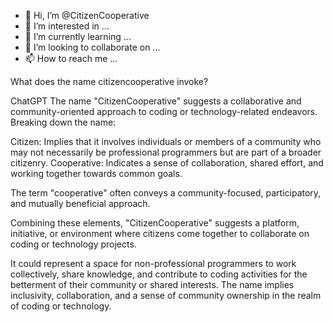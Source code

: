 - 👋 Hi, I’m @CitizenCooperative
- 👀 I’m interested in ...
- 🌱 I’m currently learning ...
- 💞️ I’m looking to collaborate on ...
- 📫 How to reach me ...

<!---
CitizenCooperative/CitizenCooperative is a ✨ special ✨ repository because its `README.md` (this file) appears on your GitHub profile.
You can click the Preview link to take a look at your changes.
--->

What does the name citizencooperative invoke?

ChatGPT
The name "CitizenCooperative" suggests a collaborative and community-oriented approach to coding or technology-related endeavors. Breaking down the name:

Citizen: Implies that it involves individuals or members of a community who may not necessarily be professional programmers but are part of a broader citizenry.
Cooperative: Indicates a sense of collaboration, shared effort, and working together towards common goals. 

The term "cooperative" often conveys a community-focused, participatory, and mutually beneficial approach.

Combining these elements, "CitizenCooperative" suggests a platform, initiative, or environment where citizens come together to collaborate on coding or technology projects. 

It could represent a space for non-professional programmers to work collectively, share knowledge, and contribute to coding activities for the betterment of their community or shared interests. The name implies inclusivity, collaboration, and a sense of community ownership in the realm of coding or technology.
